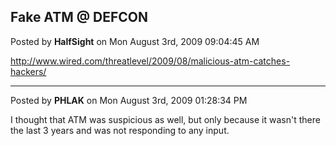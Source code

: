## Fake ATM @ DEFCON
Posted by **HalfSight** on Mon August 3rd, 2009 09:04:45 AM

<http://www.wired.com/threatlevel/2009/08/malicious-atm-catches-hackers/>

--------------------------------------------------------------------------------

Posted by **PHLAK** on Mon August 3rd, 2009 01:28:34 PM

I thought that ATM was suspicious as well, but only because it wasn't there the
last 3 years and was not responding to any input.
